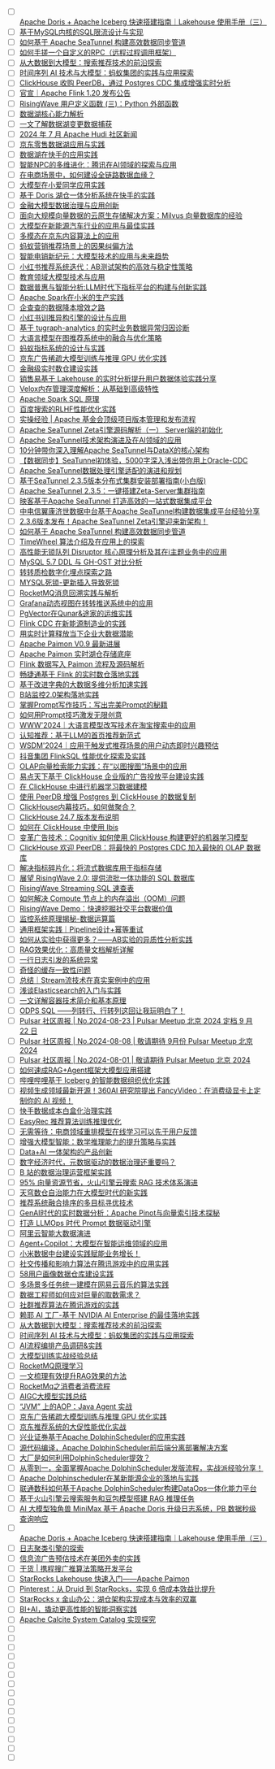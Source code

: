 - [ ] [Apache Doris + Apache Iceberg 快速搭建指南｜Lakehouse 使用手册（三）](https://mp.weixin.qq.com/s/roVZOo6UiV3_Nydr0FS7rQ)
- [ ] [基于MySQL内核的SQL限流设计与实现](https://mp.weixin.qq.com/s/oEay2_jf5C77s_KCn-2hjA)
- [ ] [如何基于 Apache SeaTunnel 构建高效数据同步管道](https://mp.weixin.qq.com/s/iaZryfC2b5ceKkdTJJJsag)
- [ ] [如何手搓一个自定义的RPC（远程过程调用框架）](https://mp.weixin.qq.com/s/dQUebz5N5WFSoe56VO898A)
- [ ] [从大数据到大模型：搜索推荐技术的前沿探索](https://mp.weixin.qq.com/s/uoYfm5SjM4VRHPj1xjEd-A)
- [ ] [时间序列 AI 技术与大模型：蚂蚁集团的实践与应用探索](https://mp.weixin.qq.com/s/vYqqYNQPnb-XFQ0QuYLkqQ)
- [ ] [ClickHouse 收购 PeerDB，通过 Postgres CDC 集成增强实时分析](https://mp.weixin.qq.com/s/hEW064tvzrV7hGkcst2vYQ)
- [ ] [官宣｜Apache Flink 1.20 发布公告](https://mp.weixin.qq.com/s/VMjMBdLGug2kTqtXkNj2xg)
- [ ] [RisingWave 用户定义函数 (三)：Python 外部函数](https://mp.weixin.qq.com/s/m4gzYtQg5RqkiN7PFDNzKQ)
- [ ] [数据湖核心能力解析](https://mp.weixin.qq.com/s/CmEsEPtyepfGzWXgag7lBw)
- [ ] [一文了解数据湖变更数据捕获](https://mp.weixin.qq.com/s/xEa7vvBYua_9bpK_iRCc9Q)
- [ ] [2024 年 7 月 Apache Hudi 社区新闻](https://mp.weixin.qq.com/s/fRgw03dNxXrikMya3nXniQ)
- [ ] [京东零售数据湖应用与实践](https://mp.weixin.qq.com/s/NScTGk63ycEMh-0spTvdJg)
- [ ] [数据湖在快手的应用实践](https://mp.weixin.qq.com/s/J6Rk_PwnQwhquy6FZSLulw)
- [ ] [智能NPC的多维进化：腾讯在AI领域的探索与应用](https://mp.weixin.qq.com/s/UAMNHpCrMfG6sfllw2pvhQ)
- [ ] [在电商场景中，如何建设全链路数据血缘？](https://mp.weixin.qq.com/s/0x07-avGGVdcgU1W4jj5zA)
- [ ] [大模型在小爱同学应用实践](https://mp.weixin.qq.com/s/M-agcbwjFC7_ZFglKm8jDg)
- [ ] [基于 Doris 湖仓一体分析系统在快手的实践](https://mp.weixin.qq.com/s/Wx-oGlyVv8T7o7Cbk6bzUg)
- [ ] [金融大模型数据治理与应用创新](https://mp.weixin.qq.com/s/fVh8TxWEUzUzzqM6Riu4TQ)
- [ ] [面向大规模向量数据的云原生存储解决方案：Milvus 向量数据库的经验](https://mp.weixin.qq.com/s/WoVg3peYX0oiSUyGYTpRQw)
- [ ] [大模型在新能源汽车行业的应用与最佳实践](https://mp.weixin.qq.com/s/cE-T-WLgouqAuyS-Vh5O-w)
- [ ] [多模态在京东内容算法上的应用](https://mp.weixin.qq.com/s/O-8YfYTpUO8ixtMl14BTPw)
- [ ] [蚂蚁营销推荐场景上的因果纠偏方法](https://mp.weixin.qq.com/s/G12bMZ4yg26Q8T7HXmzhmg)
- [ ] [智能电销新纪元：大模型技术的应用与未来趋势](https://mp.weixin.qq.com/s/2DuMr-IbnSAN-VNwNLYU1g)
- [ ] [小红书推荐系统迭代：AB测试架构的高效与稳定性策略](https://mp.weixin.qq.com/s/Mexs5YSDmGTLQuE_oz6HDg)
- [ ] [教育领域大模型技术与应用](https://mp.weixin.qq.com/s/uFrcDnsi04wLTUmQcGi7KA)
- [ ] [数据普惠与智能分析:LLM时代下指标平台的构建与创新实践](https://mp.weixin.qq.com/s/ukCMEvCLRy_usbKawjoYhw)
- [ ] [Apache Spark在小米的生产实践](https://mp.weixin.qq.com/s/zhyW_UIpY1kTU47j1gin7w)
- [ ] [企查查的数据降本增效之路](https://mp.weixin.qq.com/s/7CnLMgBAq8rDLrrcZWotcA)
- [ ] [小红书训推异构引擎的设计与应用](https://mp.weixin.qq.com/s/-5X0JZ3arHq03WoJcxLAGQ)
- [ ] [基于 tugraph-analytics 的实时业务数据异常归因诊断](https://mp.weixin.qq.com/s/R3OlbqBs8KMqbBwJHZHDQQ)
- [ ] [大语言模型在图推荐系统中的融合与优化策略](https://mp.weixin.qq.com/s/cZAsYgMRRkt1ov2s6V8DhA)
- [ ] [蚂蚁指标系统的设计与实践](https://mp.weixin.qq.com/s/-TxtgeL8HPdojCquViiB2Q)
- [ ] [京东广告稀疏大模型训练与推理 GPU 优化实践](https://mp.weixin.qq.com/s/4Cr4ItV31qyJpOjgZ1412Q)
- [ ] [金融级实时数仓建设实践](https://mp.weixin.qq.com/s/y1O3DDX8u86gOZTau74rWA)
- [ ] [销售易基于 Lakehouse 的实时分析提升用户数据体验实践分享](https://mp.weixin.qq.com/s/uSxxAekgfGDDZ8J7mCrqog)
- [ ] [Velox内存管理深度解析：从基础到高级特性](https://mp.weixin.qq.com/s/PCUB54mqqeHsSqhX-6lvVg)
- [ ] [Apache Spark SQL 原理](https://mp.weixin.qq.com/s/SU3VksnBcc5zL12gECSW2g)
- [ ] [百度搜索的RLHF性能优化实践](https://mp.weixin.qq.com/s/XTU-kRZKOEAn71QwCFpSzQ)
- [ ] [实操经验 | Apache 基金会顶级项目版本管理和发布流程](https://mp.weixin.qq.com/s/kwonupVFmBVYGaZ3O4zW2Q)
- [ ] [Apache SeaTunnel Zeta引擎源码解析（一） Server端的初始化](https://mp.weixin.qq.com/s/1jttRomyxDUnghqYTO7nwA)
- [ ] [Apache SeaTunnel技术架构演进及在AI领域的应用](https://mp.weixin.qq.com/s/Tm4nt5u7OZFGoRsNM6pTBA)
- [ ] [10分钟带你深入理解Apache SeaTunnel与DataX的核心架构](https://mp.weixin.qq.com/s/k54OtFH57cZ3Jnh94__8og)
- [ ] [【数据同步】SeaTunnel初体验，5000字深入浅出带你用上Oracle-CDC](https://mp.weixin.qq.com/s/NXaWCTKXg5aYYO0OVUjw1w)
- [ ] [Apache SeaTunnel数据处理引擎适配的演进和规划](https://mp.weixin.qq.com/s/z5Opub2dRva3zQkTqtSHOw)
- [ ] [基于SeaTunnel 2.3.5版本分布式集群安装部署指南(小白版)](https://mp.weixin.qq.com/s/o72D_Xik1g1PgiPz0GHJSw)
- [ ] [Apache SeaTunnel 2.3.5：一键搭建Zeta-Server集群指南](https://mp.weixin.qq.com/s/RE3gqqn_-7RzoGn-C76iPg)
- [ ] [映客基于Apache SeaTunnel 打造高效的一站式数据集成平台](https://mp.weixin.qq.com/s/L7EsQkmEA1nQQppYN8LEyA)
- [ ] [中电信翼康济世数据中台基于Apache SeaTunnel构建数据集成平台经验分享](https://mp.weixin.qq.com/s/SitGSc9iZYlH-nLpGR0AJw)
- [ ] [2.3.6版本发布！Apache SeaTunnel Zeta引擎迎来新架构！](https://mp.weixin.qq.com/s/wCVO3QEx0MJIQrKdJ1JBxw)
- [ ] [如何基于 Apache SeaTunnel 构建高效数据同步管道](https://mp.weixin.qq.com/s/iaZryfC2b5ceKkdTJJJsag)
- [ ] [TimeWheel 算法介绍及在应用上的探索](https://mp.weixin.qq.com/s/dopgOC5zdvyoy5phjAlH3A)
- [ ] [高性能无锁队列 Disruptor 核心原理分析及其在i主题业务中的应用](https://mp.weixin.qq.com/s/YKZ1n5O30nowOrfmjMcmOw)
- [ ] [MySQL 5.7 DDL 与 GH-OST 对比分析](https://mp.weixin.qq.com/s/YFpKp4Y1s6ITdaMLSE66Ow)
- [ ] [转转质检数字化埋点探索之路](https://mp.weixin.qq.com/s/oHbUqbYQToShsLYFQWRf6A)
- [ ] [MYSQL死锁-更新插入导致死锁](https://mp.weixin.qq.com/s/hJQASf94Q68ZW2C3DuEs0A)
- [ ] [RocketMQ消息回溯实践与解析](https://mp.weixin.qq.com/s/gI303eszTbTi5hin-dw4UQ)
- [ ] [Grafana动态视图在转转推送系统中的应用](https://mp.weixin.qq.com/s/stW6eLoOzewkAb5ngdKx4A)
- [ ] [PgVector在Qunar&途家的运维实践](https://mp.weixin.qq.com/s/gvaqEEwjuEDBk9nGUeoUwQ)
- [ ] [Flink CDC 在新能源制造业的实践](https://mp.weixin.qq.com/s/CvthbJQ3E0EvQ0_yRZ84dg)
- [ ] [用实时计算释放当下企业大数据潜能](https://mp.weixin.qq.com/s/t6Mo3TZOtk31C5fCu_Sjjw)
- [ ] [Apache Paimon V0.9 最新进展](https://mp.weixin.qq.com/s/_rvOUjX_vRlvo9RBwy_ZbA)
- [ ] [Apache Paimon 实时湖仓存储底座](https://mp.weixin.qq.com/s/todRtMpNPnq5f1IXZmooMA)
- [ ] [Flink 数据写入 Paimon 流程及源码解析](https://mp.weixin.qq.com/s/-mXLkAMiMpeym1_zEiYDcQ)
- [ ] [畅捷通基于 Flink 的实时数仓落地实践](https://mp.weixin.qq.com/s/x7CMkuXygitnnYk3yPi3CQ)
- [ ] [基于改进字典的大数据多维分析加速实践](https://mp.weixin.qq.com/s/XSrRc5ccHFJBE-IzORm-3Q)
- [ ] [B站监控2.0架构落地实践](https://mp.weixin.qq.com/s/gTB_hEXJQ2gz_oP7VN3-dg)
- [ ] [掌握Prompt写作技巧：写出完美Prompt的秘籍](https://mp.weixin.qq.com/s/NsRY_hEUSEZbubWYK1_1RQ)
- [ ] [如何用Prompt技巧激发无限创意](https://mp.weixin.qq.com/s/Qlz2iyO6dN4-MWJmIHZIiQ)
- [ ] [WWW'2024｜大语言模型改写技术在淘宝搜索中的应用](https://mp.weixin.qq.com/s/DfHWs_773gErF6o0y9cw9Q)
- [ ] [认知推荐：基于LLM的首页推荐新范式](https://mp.weixin.qq.com/s/J2GVJcZoL5tSbgWR0qzZGQ)
- [ ] [WSDM'2024｜应用于触发式推荐场景的用户动态即时兴趣预估](https://mp.weixin.qq.com/s/t9MxXW-Hbo1uT_PCyJoVuQ)
- [ ] [抖音集团 FlinkSQL 性能优化探索及实践](https://mp.weixin.qq.com/s/HcloGlb18KJlouEd68FPgw)
- [ ] [OLAP向量检索能力实践：在“以图搜图”场景中的应用](https://mp.weixin.qq.com/s/l89q3s3Q64bdyP2c8wV8EA)
- [ ] [易点天下基于 ClickHouse 企业版的广告投放平台建设实践](https://mp.weixin.qq.com/s/IOFfWefWrf-oczijWRWmbw)
- [ ] [在 ClickHouse 中进行机器学习数据建模](https://mp.weixin.qq.com/s/o8abh1ZI1vERpgGQQqwK0w)
- [ ] [使用 PeerDB 增强 Postgres 到 ClickHouse 的数据复制](https://mp.weixin.qq.com/s/BDU98fe-KSzfL2PivYJnXQ)
- [ ] [ClickHouse内幕技巧，如何做聚合？](https://mp.weixin.qq.com/s/UYoRFpJxS-H969okhl1Wkw)
- [ ] [ClickHouse 24.7 版本发布说明](https://mp.weixin.qq.com/s/aIfzqSscl-me-zPCx0t6iQ)
- [ ] [如何在 ClickHouse 中使用 Ibis](https://mp.weixin.qq.com/s/63kG9ZakA1nmJ0XP3y7_EA)
- [ ] [变革广告技术：Cognitiv 如何使用 ClickHouse 构建更好的机器学习模型](https://mp.weixin.qq.com/s/5d-uusHLg-2XTgjxiyBo3w)
- [ ] [ClickHouse 欢迎 PeerDB：将最快的 Postgres CDC 加入最快的 OLAP 数据库](https://mp.weixin.qq.com/s/G_ODP39SZzEFDYhUvRF5Pg)
- [ ] [解决指标碎片化：将流式数据库用于指标存储](https://mp.weixin.qq.com/s/88YOwEF3Aw9bZxanM8zLAA)
- [ ] [展望 RisingWave 2.0: 提供流批一体功能的 SQL 数据库](https://mp.weixin.qq.com/s/AvWdafKo8EVNnW80pBz09w)
- [ ] [RisingWave Streaming SQL 速查表](https://mp.weixin.qq.com/s/TdCNclBrGewycX9_IuT4gg)
- [ ] [如何解决 Compute 节点上的内存溢出（OOM）问题](https://mp.weixin.qq.com/s/lqf6Lu0NWPuVuWqQsHJf9g)
- [ ] [RisingWave Demo：快速挖掘社交平台数据价值](https://mp.weixin.qq.com/s/OT7IpUJoTVqNypOWlHv2jA)
- [ ] [监控系统原理揭秘-数据运算篇](https://mp.weixin.qq.com/s/TQJITSJ70FEIQ_ZVIyD3cA)
- [ ] [通用框架实践｜Pipeline设计+幂等重试](https://mp.weixin.qq.com/s/bBZFDx6WwRfTnfQS08Mesg)
- [ ] [如何从实验中获得更多？——AB实验的异质性分析实践](https://mp.weixin.qq.com/s/FjifDJTSnOYXBymJ0hI5Dw)
- [ ] [RAG效果优化：高质量文档解析详解](https://mp.weixin.qq.com/s/-aocUBeHsE0fbT5MTshqCA)
- [ ] [一行日志引发的系统异常](https://mp.weixin.qq.com/s/fkKSARsOZrGjjE7R57PjUA)
- [ ] [奇怪的缓存一致性问题](https://mp.weixin.qq.com/s/hcmRh493yWJUJTJl0tlZWw)
- [ ] [总结｜Stream流技术在真实案例中的应用](https://mp.weixin.qq.com/s/mZbejfgxLVwO7pu4nkRjIg)
- [ ] [浅谈Elasticsearch的入门与实践](https://mp.weixin.qq.com/s/wlh2AHpNLrz9dHxPw9UrkQ)
- [ ] [一文详解容器技术简介和基本原理](https://mp.weixin.qq.com/s/qF1IQjy-A4xijW9YRf8Rvg)
- [ ] [ODPS SQL ——列转行、行转列这回让我玩明白了！](https://mp.weixin.qq.com/s/93EiX5nUeTSxyDOt3SE1CA)
- [ ] [Pulsar 社区周报 | No.2024-08-23 | Pulsar Meetup 北京 2024 定档 9 月 22 日](https://mp.weixin.qq.com/s/s52VzPF7YMzBCsp1rNTmQA)
- [ ] [Pulsar 社区周报 | No.2024-08-08 | 敬请期待 9月份 Pulsar Meetup 北京 2024](https://mp.weixin.qq.com/s/qxpwTUr3x-BoXJalkuCC-g)
- [ ] [Pulsar 社区周报 | No.2024-08-01 | 敬请期待 Pulsar Meetup 北京 2024](https://mp.weixin.qq.com/s/j4XFsD6hww5cMgM2sJdOMA)
- [ ] [如何速成RAG+Agent框架大模型应用搭建](https://mp.weixin.qq.com/s/VkshAGjPTfTbKfgyNvM8uw)
- [ ] [哔哩哔哩基于 Iceberg 的智能数据组织优化实践](https://mp.weixin.qq.com/s/CA6ZEkQTy6g_ZsEvVxfkLg)
- [ ] [视频生成领域最新开源！360AI 研究院提出 FancyVideo：在消费级显卡上定制你的 AI 视频！](https://mp.weixin.qq.com/s/PoHwYxVqwV3uyfe7V221Fw)
- [ ] [快手数据成本白盒化治理实践](https://mp.weixin.qq.com/s/PvwmQOrXYwRsvYnRgR9xNQ)
- [ ] [EasyRec 推荐算法训练推理优化](https://mp.weixin.qq.com/s/nbYdmG7ieYjmPixY0WTSNA)
- [ ] [无需等待：电商领域重排模型在线学习可以先于用户反馈](https://mp.weixin.qq.com/s/jl3ZC1OBCzvq6OBrUmCjYQ)
- [ ] [增强大模型智能：数学推理能力的提升策略与实践](https://mp.weixin.qq.com/s/4YjJzbMOYPtjic9r_bXg8w)
- [ ] [Data+AI 一体架构的产品创新](https://mp.weixin.qq.com/s/igZk0CY-KoEigjjgWWq9sw)
- [ ] [数字经济时代，元数据驱动的数据治理还重要吗？](https://mp.weixin.qq.com/s/OjegjkHN0KHxJ8tHnCbVYg)
- [ ] [B 站的数据治理运营框架实践](https://mp.weixin.qq.com/s/jEkYJyc6j-qMQb-TTi0eHg)
- [ ] [95% 向量资源节省，火山引擎云搜索 RAG 技术体系演进](https://mp.weixin.qq.com/s/tTyyBcf0SOfP7KY1D91cEA)
- [ ] [天穹数仓自治能力在大模型时代的新实践](https://mp.weixin.qq.com/s/uBxUOMZQDcXRdyy_WNxrZw)
- [ ] [推荐系统融合排序的多目标寻优技术](https://mp.weixin.qq.com/s/Wy4t_rn2h45mDwVnGWk57A)
- [ ] [GenAI时代的实时数据分析：Apache Pinot与向量索引技术探秘](https://mp.weixin.qq.com/s/hyG-xrZrdft77hA2adMY2g)
- [ ] [打造 LLMOps 时代 Prompt 数据驱动引擎](https://mp.weixin.qq.com/s/PurPjjBLDQafX_-s5MbpDg)
- [ ] [阿里云智能大数据演进](https://mp.weixin.qq.com/s/tBxKSIkQ6nns_QKdqLiQXw)
- [ ] [Agent+Copilot：大模型在智能运维领域的应用](https://mp.weixin.qq.com/s/gsX1Sc-zHDGaDhki3m7c0w)
- [ ] [小米数据中台建设实践赋能业务增长！](https://mp.weixin.qq.com/s/xTgLm04UWH1kAoL9YCVN7g)
- [ ] [社交传播和影响力算法在腾讯游戏中的应用实践](https://mp.weixin.qq.com/s/utZ5OZEuPyg6WV0a-TEfSQ)
- [ ] [58用户画像数据仓库建设实践](https://mp.weixin.qq.com/s/3D6l-dn4oThglJosVJ04EQ)
- [ ] [多场景多任务统一建模在网易云音乐的算法实践](https://mp.weixin.qq.com/s/DBNNLe678gfZiOjf3Pm0ZQ)
- [ ] [数据工程师如何应对巨量的取数需求？](https://mp.weixin.qq.com/s/ySfJmVj0M9JiaNQx7cOI9A)
- [ ] [社群推荐算法在腾讯游戏的实践](https://mp.weixin.qq.com/s/5NVPoJ16VgFpJOUNQnBfew)
- [ ] [赖耶 AI 工厂-基于 NVIDIA AI Enterprise 的最佳落地实践](https://mp.weixin.qq.com/s/VT0vQlUrhS7Mj1c8e7IGjA)
- [ ] [从大数据到大模型：搜索推荐技术的前沿探索](https://mp.weixin.qq.com/s/uoYfm5SjM4VRHPj1xjEd-A)
- [ ] [时间序列 AI 技术与大模型：蚂蚁集团的实践与应用探索](https://mp.weixin.qq.com/s/vYqqYNQPnb-XFQ0QuYLkqQ)
- [ ] [AI流程编排产品调研&实践](https://mp.weixin.qq.com/s/I6azx3fwbYeN6cUB4OBAvw)
- [ ] [大模型训练实战经验总结](https://mp.weixin.qq.com/s/ItpCTCcMjTWQJtgpvdwTfw)
- [ ] [RocketMQ原理学习](https://mp.weixin.qq.com/s/vvL0BDSUOTJNiOiDX4RQ0A)
- [ ] [一文梳理有效提升RAG效果的方法](https://mp.weixin.qq.com/s/cSUM-U-JEcVerZtOqKKncA)
- [ ] [RocketMq之消费者消费流程](https://mp.weixin.qq.com/s/BmNsfEN3e50lqlcbzH8axA)
- [ ] [AIGC大模型实践总结](https://mp.weixin.qq.com/s/hM_C3hqZjjp6eNIeusP6bw)
- [ ] [“JVM” 上的AOP：Java Agent 实战](https://mp.weixin.qq.com/s/mX7v5lgfC7JXj-X6xUE3hw)
- [ ] [京东广告稀疏大模型训练与推理 GPU 优化实践](https://mp.weixin.qq.com/s/xfAZ4w7Rp6A5JW1M5Fj7aw)
- [ ] [京东推荐系统的大促性能优化实战](https://mp.weixin.qq.com/s/dRTjzLOIBXYd-lx1A8hb7w)
- [ ] [兴业证券基于Apache DolphinScheduler的应用实践](https://mp.weixin.qq.com/s/i1dy_Rg4qARTAL3i_I4yuQ)
- [ ] [源代码编译，Apache DolphinScheduler前后端分离部署解决方案](https://mp.weixin.qq.com/s/b8ug1dOB1YOV8Bn3I9LM7Q)
- [ ] [大厂是如何利用DolphinScheduler提效？](https://mp.weixin.qq.com/s/Q9U1yKqL83CnYWu21bPBWA)
- [ ] [从零到一，全面掌握Apache DolphinScheduler发版流程，实战派经验分享！](https://mp.weixin.qq.com/s/0hajsSdycTAqIyKTXToTOg)
- [ ] [Apache Dolphinscheduler在某新能源企业的落地与实践](https://mp.weixin.qq.com/s/r233942w2qzYCWIojoZlFg)
- [ ] [联通数科如何基于Apache DolphinScheduler构建DataOps一体化能力平台](https://mp.weixin.qq.com/s/fDXJtdbWIOTB55jm6vF4nw)
- [ ] [基于火山引擎云搜索服务和豆包模型搭建 RAG 推理任务](https://mp.weixin.qq.com/s/Wwst5Jjm3oYJTve1QnmuNg)
- [ ] [AI 大模型独角兽 MiniMax 基于 Apache Doris 升级日志系统，PB 数据秒级查询响应](https://mp.weixin.qq.com/s/7V19OjT5ThVM954too9dqQ)
- [ ] [Apache Doris + Apache Iceberg 快速搭建指南｜Lakehouse 使用手册（三）](https://mp.weixin.qq.com/s/roVZOo6UiV3_Nydr0FS7rQ)
- [ ] [日志聚类引擎的探索](https://mp.weixin.qq.com/s/HhlOdlX1aIPqoCVMBakRhQ)
- [ ] [信息流广告预估技术在美团外卖的实践](https://mp.weixin.qq.com/s/LqkYvp-OFEpWCcRzEy1b5Q)
- [ ] [干货 | 携程搜广推算法策略开发平台](https://mp.weixin.qq.com/s/vF9WX9nLJ04CL60yxUYA7Q)
- [ ] [StarRocks Lakehouse 快速入门——Apache Paimon](https://mp.weixin.qq.com/s/IWyFkdceXOhuBUDABCSbuA)
- [ ] [Pinterest：从 Druid 到 StarRocks，实现 6 倍成本效益比提升](https://mp.weixin.qq.com/s/-u6v7rQ06M8UDQkVL1TDgg)
- [ ] [StarRocks x 金山办公：湖仓架构实现成本与效率的双赢](https://mp.weixin.qq.com/s/otKP2IZLMFHvWmAPsbG4Ow)
- [ ] [BI+AI，撬动更高性能的智能洞察实践](https://mp.weixin.qq.com/s/P6h_glUwuso2ohteT8a3UQ)
- [ ] [Apache Calcite System Catalog 实现探究](https://mp.weixin.qq.com/s/uX0ss0Z1RWYo04bhkPulvQ)
- [ ] []()
- [ ] []()
- [ ] []()
- [ ] []()
- [ ] []()
- [ ] []()
- [ ] []()
- [ ] []()
- [ ] []()
- [ ] []()
- [ ] []()
- [ ] []()
- [ ] []()
- [ ] []()
- [ ] []()
